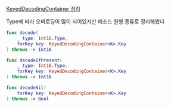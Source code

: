 

[KeyedDecodingContainer 정리](CS/KeyedDecodingContainer)


Type에 따라 오버로딩이 많이 되어있지만
메소드 원형 종류로 정리해봤다


```swift
func decode(
	_ type: Int16.Type,
	forKey key: KeyedDecodingContainer<K>.Key
) throws -> Int16
```

```swift
func decodeIfPresent(
	_ type: Int16.Type,
	forKey key: KeyedDecodingContainer<K>.Key
) throws -> Int16
```

```swift
func decodeNil(
	forKey key: KeyedDecodingContainer<K>.Key
) throws -> Bool
```